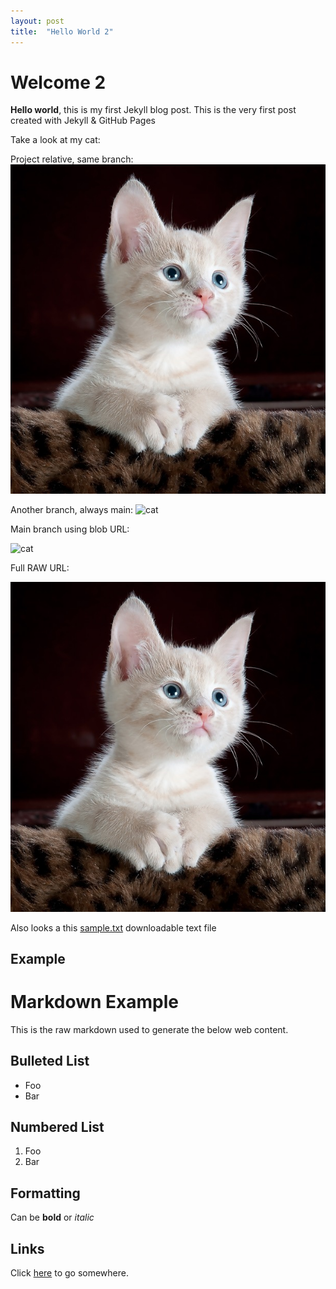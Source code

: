 ```yaml
---
layout: post
title:  "Hello World 2"
---
```


# Welcome 2

**Hello world**, this is my first Jekyll blog post. This is the very first post created with Jekyll & GitHub Pages

Take a look at my cat:

Project relative, same branch:
![cat](/assets/cat.jpg?raw=true) 

Another branch, always main:
![cat](/../main/assets/cat.jpg?raw=true)

Main branch using blob URL:

![cat](../blob/main/assets/cat.jpg?raw=true)

Full RAW URL:

![cat](https://raw.githubusercontent.com/jedleszczynski/dev-blog/main/assets/cat.jpg)





Also looks a this [sample.txt](/assets/sample.txt) downloadable text file


## Example

Markdown Example
===============

This is the raw markdown used to generate the below web content.

Bulleted List
-------------

* Foo
* Bar

Numbered List
-------------

1. Foo
2. Bar

Formatting
----------

Can be **bold** or *italic*

Links
-----

Click [here](http://foo.com) to go somewhere.
